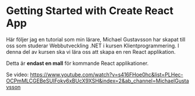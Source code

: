 # Getting Started with Create React App

Här följer jag en tutorial som min lärare, Michael Gustavsson har skapat till oss som studerar Webbutveckling .NET i kursen Klientprogrammering. I denna del av kursen ska vi lära oss att skapa en ren React applikation.

Detta är <strong>endast en mall</strong> för kommande React applikationer. 

Se video: https://www.youtube.com/watch?v=s416FHoe0hc&list=PLHec-OCPmMLCGEBeSUIFokv6xBUcX9XSH&index=2&ab_channel=MichaelGustavsson
